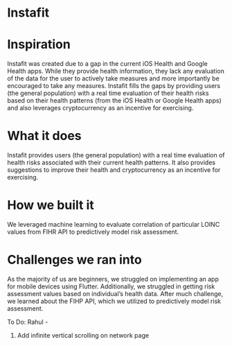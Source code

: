 # Instafit
# Inspiration
Instafit was created due to a gap in the current iOS Health and Google Health apps. While they provide health information, they lack any evaluation of the data for the user to actively take measures and more importantly be encouraged to take any measures. Instafit fills the gaps by providing users (the general population) with a real time evaluation of their health risks based on their health patterns (from the iOS Health or Google Health apps) and also leverages cryptocurrency as an incentive for exercising.
# What it does
Instafit provides users (the general population) with a real time evaluation of health risks associated with their current health patterns. It also provides suggestions to improve their health and cryptocurrency as an incentive for exercising.

# How we built it
We leveraged machine learning to evaluate correlation of particular LOINC values from FIHR API to predictively model risk assessment. 

# Challenges we ran into
As the majority of us are beginners, we struggled on implementing an app for mobile devices using Flutter. Additionally, we struggled in getting risk assessment values based on individual’s health data. After much challenge, we learned about the FIHP API, which we utilized to predictively model risk assessment.

To Do:
Rahul - 
1. Add infinite vertical scrolling on network page

